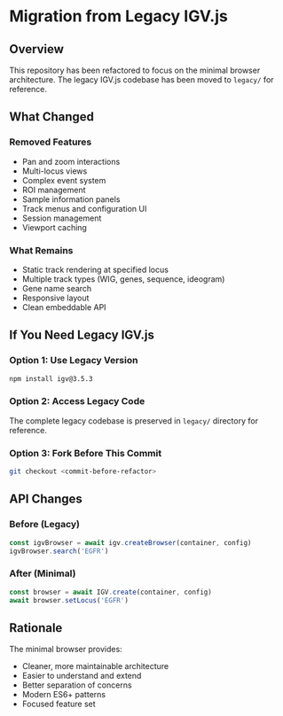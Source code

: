 # Migration from Legacy IGV.js

## Overview
This repository has been refactored to focus on the minimal browser architecture. The legacy IGV.js codebase has been moved to `legacy/` for reference.

## What Changed

### Removed Features
- Pan and zoom interactions
- Multi-locus views
- Complex event system
- ROI management
- Sample information panels
- Track menus and configuration UI
- Session management
- Viewport caching

### What Remains
- Static track rendering at specified locus
- Multiple track types (WIG, genes, sequence, ideogram)
- Gene name search
- Responsive layout
- Clean embeddable API

## If You Need Legacy IGV.js

### Option 1: Use Legacy Version
```bash
npm install igv@3.5.3
```

### Option 2: Access Legacy Code
The complete legacy codebase is preserved in `legacy/` directory for reference.

### Option 3: Fork Before This Commit
```bash
git checkout <commit-before-refactor>
```

## API Changes

### Before (Legacy)
```javascript
const igvBrowser = await igv.createBrowser(container, config)
igvBrowser.search('EGFR')
```

### After (Minimal)
```javascript
const browser = await IGV.create(container, config)
await browser.setLocus('EGFR')
```

## Rationale

The minimal browser provides:
- Cleaner, more maintainable architecture
- Easier to understand and extend
- Better separation of concerns
- Modern ES6+ patterns
- Focused feature set


